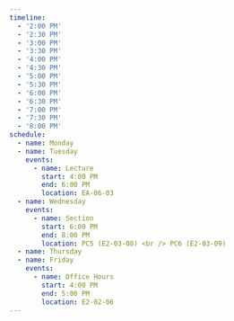 ```yaml
---
timeline:
  - '2:00 PM'
  - '2:30 PM'
  - '3:00 PM'
  - '3:30 PM'
  - '4:00 PM'
  - '4:30 PM'
  - '5:00 PM'
  - '5:30 PM'
  - '6:00 PM'
  - '6:30 PM'
  - '7:00 PM'
  - '7:30 PM'
  - '8:00 PM'
schedule:
  - name: Monday
  - name: Tuesday
    events:
      - name: Lecture
        start: 4:00 PM
        end: 6:00 PM
        location: EA-06-03
  - name: Wednesday
    events:
      - name: Section
        start: 6:00 PM
        end: 8:00 PM
        location: PC5 (E2-03-08) <br /> PC6 (E2-03-09) 
  - name: Thursday
  - name: Friday
    events:
      - name: Office Hours
        start: 4:00 PM
        end: 5:00 PM
        location: E2-02-06
---
```

